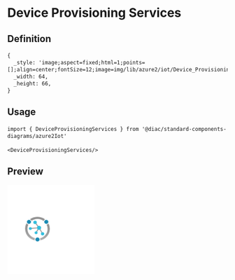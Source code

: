 # Device Provisioning Services

## Definition

```
{
  _style: 'image;aspect=fixed;html=1;points=[];align=center;fontSize=12;image=img/lib/azure2/iot/Device_Provisioning_Services.svg;strokeColor=none;',
  _width: 64,
  _height: 66,
}
```

## Usage

```
import { DeviceProvisioningServices } from '@diac/standard-components-diagrams/azure2Iot'

<DeviceProvisioningServices/>
```

## Preview

<img src="./device-provisioning-services.png" width="200"/>
